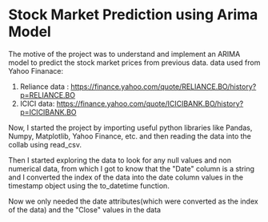 # Stock Market Prediction using Arima Model

The motive of the project was to understand and implement an ARIMA model to predict the stock market prices from previous data.
data used from Yahoo Finanace:
1. Reliance data : https://finance.yahoo.com/quote/RELIANCE.BO/history?p=RELIANCE.BO
2. ICICI data: https://finance.yahoo.com/quote/ICICIBANK.BO/history?p=ICICIBANK.BO

Now, I started the project by importing useful python libraries like Pandas, Numpy, Matplotlib, Yahoo Finance, etc. and then reading the data into the collab using read_csv.

Then I started exploring the data to look for any null values and non numerical data, from which I got to know that the "Date" column is a string and I converted the index of the data into 
the date column values in the timestamp object using the to_datetime function.

Now we only needed the date attributes(which were converted as the index of the data) and the "Close" values in the data

